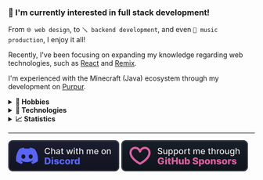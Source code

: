 ### 👋  I'm currently interested in full stack development!
From `🌐 web design`, to `🪛 backend development`, and even `🎵 music production`, I enjoy it all!

Recently, I've been focusing on expanding my knowledge regarding web technologies, such as [React][React Link] and [Remix][Remix Link].

I'm experienced with the Minecraft (Java) ecosystem through my development on [Purpur][Purpur Link].

<!-- START Links -->
[Support]: https://encode42.dev/support
[Sponsors]: https://github.com/sponsors/Encode42
[Soundcloud]: https://soundcloud.com/encode42
[Metrics]: https://metrics.lecoq.io/about/Encode42

[Discord Badge]: https://raw.githubusercontent.com/intergrav/devins-badges/v2/assets/cozy/social/discord-singular_64h.png
[Sponsors Badge]: https://raw.githubusercontent.com/intergrav/devins-badges/v2/assets/cozy/donate/ghsponsors-singular_64h.png
[Metrics Badge]: https://gist.githubusercontent.com/Encode42/6cab963ce204e91a371b9254f013cb5a/raw/standard-metrics.svg "Metrics badge"

[React Link]: https://reactjs.org
[Purpur Link]: https://purpurmc.org
[OpenNBS Link]: https://opennbs.org

[HTML5]: html5.svg "HTML 5"
[HTML5 Link]: https://www.w3.org
[Typescript]: typescript.svg "Typescript"
[Typescript Link]: https://www.typescriptlang.org
[Remix]: remix.svg "Remix"
[Remix Link]: https://remix.run
[Mantine]: mantine.svg "Mantine"
[Mantine Link]: https://mantine.dev

[nginx]: nginx.svg "nginx"
[nginx Link]: https://nginx.org
[Node.js]: node.js.svg "Node.js"
[Node.js Link]: https://nodejs.org
[Deno]: deno.svg "Deno"
[Deno Link]: https://deno.land
[PHP]: php.svg "PHP"
[PHP Link]: https://www.php.net

[IntelliJ]: intellij.svg "IntelliJ"
[IntelliJ Link]: https://www.jetbrains.com/idea
[Java]: java.svg "Java"
[Java Link]: https://www.java.com
[Gradle]: gradle.svg "Gradle"
[Gradle Link]: https://gradle.org
[Cloudflare]: cloudflare.svg "Cloudflare"
[Cloudflare Link]: https://www.cloudflare.com

[Ableton]: ableton.svg "Ableton Live"
[Ableton Link]: https://www.ableton.com
[FL]: fl.svg "FL Studio"
[FL Link]: https://www.image-line.com/fl-studio
[Firefox]: firefox.svg "Firefox"
[Firefox Link]: https://www.mozilla.org/firefox
[Arch Linux]: archlinux.svg "Arch Linux"
[Arch Linux Link]: https://archlinux.org/
<!-- END Links -->

<details>
<summary><b>👤 Hobbies</b></summary>

- `🎵 music production`
  - [Original compositions][Soundcloud]
  - [NBS][OpenNBS Link] remixes
- `🔊 music listening`
  - Collection of 30,000+ `.flac` files
  - Interested in [Progressive rock](https://en.wikipedia.org/wiki/Progressive_rock), [Chiptune](https://en.wikipedia.org/wiki/Chiptune), [D&B](https://en.wikipedia.org/wiki/Drum_and_bass), and much more.
- `🔒 archival`
  - Software, games, obsolete tech, etc.
  - Homelab NAS with a capacity of `25 TB`.
- `🖌️ design`
</details>

<details>
<summary><b>🔌 Technologies</b></summary>

<!-- Badges -->
[![HTML5]][HTML5 Link] [![Typescript]][Typescript Link] [![Remix]][Remix Link] [![Mantine]][Mantine Link]  
[![nginx]][nginx Link] [![Node.js]][Node.js Link] [![Deno]][Deno Link] [![PHP]][PHP Link]  
[![IntelliJ]][IntelliJ Link] [![Java]][Java Link] [![Gradle]][Gradle Link] [![Cloudflare]][Cloudflare Link]  
[![Ableton]][Ableton Link] [![FL]][FL Link] [![Firefox]][Firefox Link] [![Arch Linux]][Arch Linux Link]  
<sub>Icons from [Simple Icons](https://simpleicons.org).</sub>
</details>

<details>
<summary><b>📈 Statistics</b></summary>

[![Metrics Badge]][Metrics]
![](https://hit.yhype.me/github/profile?user_id=34699884)
</details>

---

[![Discord Badge]][Support] [![Sponsors Badge]][Sponsors]

